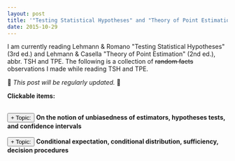 ```yaml
---
layout: post
title: '"Testing Statistical Hypotheses" and "Theory of Point Estimation" impressions'
date: 2015-10-29
---
```


<script type="text/javascript">
function toggleMe(a){
var e=document.getElementById(a);
if(!e)return true;
if(e.style.display=="none"){
e.style.display="block"
}
else{
e.style.display="none"
}
return true;
}
</script>

I am currently reading Lehmann & Romano "Testing Statistical Hypotheses" (3rd ed.) and Lehmann & Casella "Theory of Point Estimation" (2nd ed.), abbr. TSH and TPE. The following is a collection of ~~random facts~~ observations I made while reading TSH and TPE.

:construction_worker: *This post will be regularly updated.* :construction_worker:

__Clickable items:__


<!-- 
* some things that were not clear to me before, 
* some results I found interesting, 
* definitions that are better than their equivalents that I have seen before,
* and other observations I made while reading TSH and TPE.

Brainstorming:

* LME = posterior mode with a uniform prior; LASSO estimate = posterior mode with a Laplacian prior
* definition of unbiased
* two-sided hypotheses tests: exerises 3.54 and 3.2 (ii)
* fundamental Neyman-Pearson lemma and generalizations
* relationship tests x CI

-->

<br>
<input type="button" onclick="return toggleMe('unbiased')" value="+ Topic:"> <b>On the notion of unbiasedness of estimators, hypotheses tests, and confidence intervals</b><br>
<div id="unbiased" style="display:none">

## On the notion of unbiasedness of estimators, hypotheses tests, and confidence intervals

The following discusses various well-known definitions of unbiasedness, their generalizations and relationships with each other, as well as some of the underlying intuition (such as the relationship between hypotheses tests and confidence intervals).

### Unbiased estimators

The well-known and widely used definition of an unbiased estimator $\hat{\theta}$ of a parameter $\theta$ is

$$\mathrm{E}\subscript{\theta}(\hat{\theta}) = \theta.$$

However it can be generalized as follows. Assume that there is a loss function $L(\theta, \hat{\theta})$, which only depends on the correct parameter $\theta$ and the estimate $\hat{\theta}$ (i.e. it measures how far off the estimator is from the parameter that it aims to estimate).
Then $\hat{\theta}$ is said to be unbiased for $\theta$ with respect to $L$, if for all $\theta^\prime$ it holds that

$$\mathrm{E}\subscript{\theta}(L(\theta^\prime, \hat{\theta})) \geq \mathrm{E}\subscript{\theta}(L(\theta, \hat{\theta})).$$

That is, if $\hat{\theta}$ is on average closer to the correct parameter $\theta$ than to any wrong parameter $\theta^\prime$ in the parameter space.

When estimating a real valued $\theta$ with the square of the error as loss, the above condition becomes

$$\mathrm{E}\subscript{\theta}\left(\left| \theta^\prime - \hat{\theta} \right|^2\right) \geq \mathrm{E}\subscript{\theta}\left(\left| \theta - \hat{\theta}\right|^2\right).$$

If $\mathrm{E}\subscript{\theta}\hat{\theta}$ is one of the possible values of $\theta$, then by adding and subtracting $\mathrm{E}\subscript{\theta}\hat{\theta}$ inside the parentheses on both sides of the equation it follows that the above unbiasedness condition is satisfied if and only if

$$\mathrm{E}\subscript{\theta}(\hat{\theta}) = \theta.$$

This equivalence also holds under somewhat more general assumptions, see exercise 1.2 in TSH.

### Unbiased tests

Consider a level $\alpha$ test $\phi$ of the hypothesis $H : \theta \in \Omega\subscript{H}$ against an alternative $K : \theta \in \Omega\subscript{K}$.
Denote the power function of $\phi$ by $\beta\subscript{\phi}(\theta) = \mathrm{E}\subscript{\theta} \phi(X)$.
Then it is natural to define unbiasedness of $\phi$ by the criterion

$$
\begin{eqnarray}
\beta\subscript{\phi}(\theta) &\leq& \alpha \quad \mathrm{if}\, H : \theta \in \Omega\subscript{H}, \\\\\\
\beta\subscript{\phi}(\theta) &\geq& \alpha \quad \mathrm{if}\,  K : \theta \in \Omega\subscript{K}. 
\end{eqnarray}
$$

In particular, it follows that $\beta\subscript{\phi}(\theta) = \alpha$ on the common boundary of $\Omega\subscript{H}$ and $\Omega\subscript{K}$. In fact, a test that is the most powerful among all such tests, is UMP unbiased (Lemma 4.1.1 in TSH). 

However, the definition of an unbiased test can be generalized in the same way as that of an unbiased estimator shown above.
Assume that there is a loss function $L(\theta, \phi(x))$, which only depends on the true value of $\theta$ and the decision $\phi(x)$ takes by the test $\phi$. Then the hypothesis test is unbiased with respect to $L$, if for all $\theta^\prime$ it holds that

$$\mathrm{E}\subscript{\theta}(L(\theta^\prime, \phi(X))) \geq \mathrm{E}\subscript{\theta}(L(\theta, \phi(X))).$$

For the test $\phi$ of $H$ vs. $K$ let the loss function be equal to $\alpha$ if a Type II error is committed and equal $(1-\alpha)$ if a Type I error is committed. Then 

$$
\mathrm{E}\subscript{\theta}(L(\theta^\prime, \phi(X))) = 
\begin{cases}
\alpha (1 - \beta\subscript{\phi}(\theta)) \quad &\mathrm{if}&\, \theta^\prime \in \Omega\subscript{K}\\\\\\ 
(1-\alpha) \beta\subscript{\phi}(\theta) \quad &\mathrm{if}&\, \theta^\prime \in \Omega\subscript{H},
\end{cases}
$$

It follows that if $\theta \in \Omega\subscript{H}$ then $\alpha (1 - \beta\subscript{\phi}(\theta)) \geq (1-\alpha) \beta\subscript{\phi}(\theta)$, and consequently

$$\beta\subscript{\phi}(\theta) \leq \alpha.$$

Similarly, by considering $\theta\in\Omega\subscript{K}$, we get $\beta\subscript{\phi}(\theta) \geq \alpha$. Thus the usual definition is a special case of the more general loss-function-based definition.

### Unbiased confidence sets

As is well-known, the defining condition for a confidence interval $\left(\underline{\theta}, \overline{\theta}\right)$ is

$$P\subscript{\theta}\left(\underline{\theta}(X) \leq \theta \leq \overline{\theta}(X)\right) \geq 1-\alpha,$$

for all $\theta$.

#### Hypotheses tests vs. confidence intervals

It is well-known that hypotheses tests and confidence intervals generally do exactly the same thing.
However, to describe with mathematical rigour in what sense it is true requires a little thinking.

Consider a level $\alpha$ test of a two-sided hypothesis test $H : \theta = \theta\subscript{0}$ vs. $K : \theta \neq \theta\subscript{0}$, and denote its acceptance region by $A(\theta\subscript{0})$.
Define the inclusion region of the confidence set to be

$$S(x) := \\{ \theta : x\in A(\theta) \\},$$

that is, $\theta \in S(x)$ if and only if $x\in A(\theta)$. Then $S(x)$ defines a $(1-\alpha) \cdot 100\\%$ confidence set, because for all $\theta$ we have

$$P\subscript{\theta}(\theta \in S(x)) = P\subscript{\theta}(x\in A(\theta)) \geq 1 - \alpha.$$

Conversely, if we start out with a family of confidence sets $\\{S(x) : x\in\mathcal{X}\\}$, and define $A(\theta) := \\{x : \theta\in S(x)\\}$, then for any $\theta$ it holds that

$$P\subscript{\theta}(x\in A(\theta)) = P\subscript{\theta}(\theta \in S(x)) \geq 1 - \alpha.$$

It follows that $P\subscript{\theta}(\mathrm{Type\,I\,error}) \leq \alpha$, that is, $A(\theta)$ is the acceptance region of a level $\alpha$ test.

#### Unbiased and uniformly most accurate unbiased confidence sets

Now it suggests itself to define an unbiased confidence set as one that stems from an unbiased hypothesis test by the above procedure. 
In the two-sided case discussed above this condition reduces to

$$P\subscript{\theta}\left(\underline{\theta}(X) \leq \theta^\prime \leq \overline{\theta}(X)\right) \leq 1 - \alpha$$

for all $\theta^\prime$ and $\theta$ such that $\theta \neq \theta^\prime$. That is, the inclusion probability of the null hypothesis parameter $\theta^\prime$ in the confidence interval, when the alternative $\theta$ is true, is less than the confidence level. Lemma 5.5.1 in TSH shows that the confidence set derived from an unbiased level $\alpha$ hypothesis test has indeed the form of an interval.

Similarly, uniformly most accurate confidence intervals correspond to uniformly most powerful tests (see section 3.5 in TSH for more detail).
However, UMP tests usually do not exist, which is a reason to concentrate on unbiasedness instead. In particular, UMP unbiased tests correspond to uniformly most accurate unbiased confidence sets, i.e.  $S(x)$ such that for all $\theta^\prime$ and $\theta$ with $\theta\in K(\theta^\prime)$ the probability $P\subscript{\theta}(\theta^\prime\in S(x))$ is minimized.
</div>

<br>
<input type="button" onclick="return toggleMe('para2')" value="+ Topic:"> <b>Conditional expectation, conditional distribution, sufficiency, decision procedures</b><br>
<div id="para2" style="display:none">

## Conditional expectation, conditional distribution, sufficiency, decision procedures

Consider a random variable $X$ with sample space $(\mathcal{X}, \mathcal{A})$ and probability distribution $P^X$, and a statistic $T(X)$ with range space $(\mathcal{T}, \mathcal{B})$.

#### Definition [$\mathrm{E}(f(X)|t)$]

*Let $f(x)$ be a non-negative, $\mathcal{A}$-measurable and $P^X$-integrable function.
A $\mathcal{B}$-measurable function $g(t)$ is the conditional expectation of $X$ for given $t$, i.e. $\mathrm{E}(f(X)|t) = \mathrm{E}(f(X)|T=t) = g(t)$, if for all sets $B\in\mathcal{B}$ it holds that*

$$\int\subscript{T^{-1}(B)} f(x) dP^X(x) = \int\subscript{B} g(t) dP^T(t).$$

Some observations regarding this definition:

* In fact, if we define $f\subscript{0}(x) = g(T(x))$, then by Lemma 2.3.2 in TSH the above formula becomes

    $$\int\subscript{A} f(x) dP^X(x) = \int\subscript{A} f\subscript{0}(x) dP^X(x), \forall A \in \mathcal{A}\subscript{0},$$

    where $\mathcal{A}\subscript{0}$ is the $\sigma$-algebra induced by $T$.

* The existence and uniqueness $(\mathcal{A}\subscript{0}, P^X)$ of such a function $f\subscript{0}$ follows from Radon-Nikodym Theorem.

* If $f$ is not non-negative, then we can use the usual decomposition $f = f^+ - f^-$ and define

    $$\mathrm{E}(f(X)|t) = \mathrm{E}(f^+(X)|t) - \mathrm{E}(f^-(X)|t).$$

#### Definition [$P(A|t)$]

*Let $I\subscript{A}(X)$ be a random variable that is equal to one if and only if $X\in A$. The conditional probability of $A$ given $T=t$ can be defined as*

$$P(A|t) = E(I\subscript{A}(X) | t).$$

This definition seems natural, and in fact, if $T$ has Euclidean domain and range spaces or if $\mathrm{E}|f(X)| < \infty$, then the above defines the *conditional probability distribution* $P^{X|t}$ (see Theorems 2.5.2 and 2.5.3 in TSH).

#### Definition [Sufficiency]

*Let $\mathcal{P} = \\{P\subscript{\theta} : \theta\in\Omega\\}$ be a family of distributions over a sample space $(\mathcal{X}, \mathcal{A})$.*
*$T$ is sufficient for $\mathcal{P}$ (or $\theta$) if $P\subscript{\theta}(A|t)$ is independent of $\theta$ for every $A\in\mathcal{A}$.*

In particular, the class of decision procedures depending on a sufficient statistic $T$ is *essentially complete*. To see this, assume that the sample space is Euclidean, then by Theorem 2.5.1 in TSH there exists the conditional probability distribution $P^{X|t}$. Let $\phi(x)$ be a decision procedure. Given only the value of the sufficient statistic $T(X)$ (but not $X$), define another decision procedure $\psi(t)$ as a random sample from the distribution $P^{X|t}$. Then $\phi(X)$ and $\psi(T)$ have identical distributions. Consequently, both decision procedures have the same risk,

$$R(\theta, \psi) = \mathrm{E}(L(\theta, \psi(T))) = \mathrm{E}(L(\theta, \phi(X))) = R(\theta, \phi).$$

Thus, for any decision procedure that is based on $X$, there is a decision procedure based on $T$ that is equally good or better.

For a proof in the general (non-Euclidean) case see exercise 2.13 in TSH.

### General conditional expectation

Let $X$ and $Y$ be two real-valued random variables, which can be written as mappings $X: \Omega \to \mathbb{R}$ and $Y: \Omega \to \mathbb{R}$ over a measurable space $(\Omega, \mathcal{A}, P)$. The above definition of $\mathrm{E}(X|T(X)=t)$ suggests a similar definition of $\mathrm{E}(X|Y=y)$. Namely, $\mathrm{E}(X|Y=y) = g(y)$ if for all Borel sets $A$ it holds that

$$\int\subscript{Y^{-1}(A)} X(\omega) dP(\omega) = \int\subscript{A} g(y) dP^Y(y).$$

In fact, a more general version of this definition is given in Feller's "An Introduction to Probability Theory and its Applications. Volume II" (10.6) as,

$$\mathrm{E}(X\cdot I\subscript{A}(Y)) = \int\subscript{A} \mathrm{E}(X | y) \mu\\{dy\\},$$

for any pair of random variables $X$ and $Y$.

If $X$ and $Y$ are real-valued one-dimensional, then the pair $(X,Y)$ can be viewed as a random vector in the plane. Each set $\\{Y \in A\\}$ consists of parallels to the $x$-axis, and we can define a $\sigma$-algebra induced by $Y$ as the collection of all sets $\\{Y \in A\\}$, where $A$ are Borel sets. Then $\mathrm{E}(X|Y)$ is a random variable, such that $\mathrm{E}(X\cdot I\subscript{B}) = \mathrm{E}(\mathrm{E}(X|Y) \cdot I\subscript{B})$ for all $B=\\{Y\in A\\}$ with $A$ being a Borel set. This leads to the following general definition.

#### Definition [Conditional expectation]

*Let $\mathcal{A}$ be the underlying $\sigma$-algebra of sets, and let $\mathcal{B}$ be a $\sigma$-algebra contained in $\mathcal{A}$. Let $X$ be a random variable.*

1. *A random variable $U$ is called a conditional expectation of $X$ relative to $\mathcal{B}$ (or $U=\mathrm{E}(X|\mathcal{B})$), if it is $\mathcal{B}$-measurable and for all $B\in\mathcal{B}$ it holds that*

    $$\mathrm{E}(X\cdot I\subscript{B}) = \mathrm{E}(U \cdot I\subscript{B}).$$

2. *If $\mathcal{B}$ is the $\sigma$-algebra generated by a random variable $Y$, then $\mathrm{E}(X|Y) = \mathrm{E}(X|\mathcal{B})$.*

</div>

